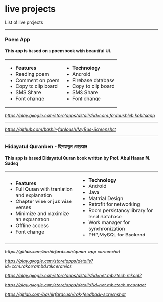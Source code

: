 # live projects
List of live projects
<hr style="height:1px;  border:none; color:#333; background-color:#333;" />
<h3> Poem App</h3>
<h4>This app is based on a poem book with beautiful UI.</h4>
<table >
  <tr>
    <td>
      <ul>
        <li><b>Features</b></br></li>
        <li>Reading poem</li>
        <li>Comment on poem</li>
        <li>Copy to clip board</li>
        <li>SMS Share</li> 
        <li>Font change</li>
      </ul>
    </td>
    <td>
      <ul>
        <li><b>Technology</b></br></li>
        <li>Android</li>
        <li>Firebase database</li>
        <li>Copy to clip board</li>
        <li>SMS Share</li> 
        <li>Font change</li>
      </ul>
    </td>
  </tr>
 </table>

<i> https://play.google.com/store/apps/details?id=com.fardoushlab.kobitaapp </i>
</br>
<hr style="height:1px;  border:none; color:#333; background-color:#333;" />

<i> https://github.com/bashir-fardoush/MyBus-Screenshot</i>

<hr style="height:1px;  border:none; color:#333; background-color:#333;" />

<h3> Hidayatul Quranben - হিদায়াতুল কোরআন</h3>
<h4>This app is based Didayatul Quran book written by Prof. Abul Hasan M. Sadeq</h4>

<table >
  <tr>
    <td>
      <ul>
        <li><b>Features</b></br></li>
        <li>Full Quran with tranlation and explanation</li>
        <li>Chapter wise or juz wise verses</li>
        <li>Minimize and maximize an explanation</li>
        <li>Offline access</li> 
        <li>Font change</li>
      </ul>
    </td>
    <td>
      <ul>
        <li><b>Technology</b></br></li>
        <li>Android</li>
        <li>Java</li>
        <li>Matrrial Design</li>
        <li>Retrofit for networking</li>
        <li>Room persistancy library for local database</li> 
        <li>Work manager for synchronization</li>
        <li>PHP,MySQL for Backend</li>
      </ul>
    </td>
  </tr>
 </table>
<i>https://gitlab.com/bashirfardoush/quran-app-screenshot</i>

<i> https://play.google.com/store/apps/details?id=com.rakcerambd.rakceramics</i>

<i> https://play.google.com/store/apps/details?id=net.mbiztech.rakcpl2 </i>

<i> https://play.google.com/store/apps/details?id=net.mbiztech.mcontact</i>

<i> https://gitlab.com/bashirfardoush/rak-feedback-screenshot </i>



